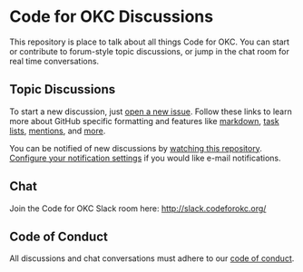 # Code for OKC Discussions

This repository is place to talk about all things Code for OKC. You can start or contribute to forum-style topic discussions, or jump in the chat room for real time conversations.

## Topic Discussions

To start a new discussion, just [open a new issue](https://github.com/codeforokc/talk/issues/new). Follow these links to learn more about GitHub specific formatting and features like [markdown](https://guides.github.com/features/mastering-markdown/), [task lists](https://help.github.com/articles/writing-on-github/), [mentions](https://guides.github.com/features/issues/#notifications), and [more](https://guides.github.com/features/issues/).

You can be notified of new discussions by [watching this repository](https://help.github.com/articles/watching-repositories/). [Configure your notification settings](https://help.github.com/articles/configuring-notification-delivery-methods/) if you would like e-mail notifications.

## Chat

Join the Code for OKC Slack room here: http://slack.codeforokc.org/

## Code of Conduct

All discussions and chat conversations must adhere to our [code of conduct](https://github.com/codeforokc/codeofconduct).
